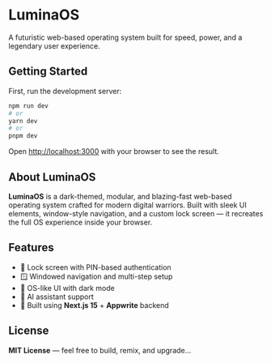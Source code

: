 # LuminaOS


A futuristic web-based operating system built for speed, power, and a legendary user experience.

## Getting Started

First, run the development server:

```bash
npm run dev
# or
yarn dev
# or
pnpm dev
```

Open [http://localhost:3000](http://localhost:3000) with your browser to see the result.

## About LuminaOS

**LuminaOS** is a dark-themed, modular, and blazing-fast web-based operating system crafted for modern digital warriors.
Built with sleek UI elements, window-style navigation, and a custom lock screen — it recreates the full OS experience inside your browser.


## Features

- 🔐 Lock screen with PIN-based authentication  
- 🪟 Windowed navigation and multi-step setup  
- 🎨 OS-like UI with dark mode
- 🤖 AI assistant support  
- 🧱 Built using **Next.js 15** + **Appwrite** backend

## License

**MIT License** — feel free to build, remix, and upgrade...  
